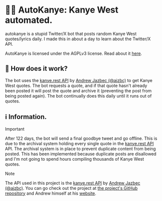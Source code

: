 # 🎤🐤 AutoKanye: Kanye West automated.
autokanye is a stupid Twitter/X bot that posts random Kanye West quotes/lyrics daily. I made this in about a day to learn about the Twitter/X API.

AutoKanye is licensed under the AGPLv3 license. Read about it [here](https://www.gnu.org/licenses/agpl-3.0.en.html).

## 🤔 How does it work?
The bot uses the [kanye.rest API](https://kanye.rest) by [Andrew Jazbec (@ajzbc)](https://github.com/ajzbc) to get Kanye West quotes. The bot requests a quote, and if that quote hasn't already been posted it will post the quote and archive it (preventing the post from being posted again).
The bot continually does this daily until it runs out of quotes.

## ℹ️ Information.
> [!IMPORTANT]
> After 122 days, the bot will send a final goodbye tweet and go offline. This is due to the archival system holding every single quote in the [kanye.rest API](https://kanye.rest) API. The archival system is in place to prevent duplicate content from being posted.
> This has been implemented because duplicate posts are disallowed and I'm not going to spend hours compiling thousands of Kanye West quotes.

> [!NOTE]
> The API used in this project is the [kanye.rest API](https://kanye.rest) by [Andrew Jazbec (@ajzbc)](https://github.com/ajzbc).
> You can go check out the project at [the project's GitHub repository](https://github.com/ajzbc/kanye.rest) and Andrew himself at his [website](https://andrewjazbec.com/).

